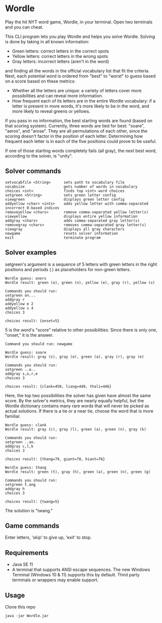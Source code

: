 # Wordle
Play the hit NYT word game, Wordle, in your terminal. Open two terminals and you can cheat.

This CLI program lets you play Wordle and helps you solve Wordle. Solving is done by taking in all known information: 
- Green letters: correct letters in the correct spots
- Yellow letters: correct letters in the wrong spots
- Gray letters: incorrect letters (aren't in the word)

and finding all the words in the official vocabulary list that fit the criteria. Next, each potential word is ordered from "best" to "worst" to guess based on a score based on these metrics:
- Whether all the letters are unique: a variety of letters cover more possibilities and can reveal more information.
- How frequent each of its letters are in the entire Wordle vocabulary: if a letter is present in more words, it's more likely to be in the word, and more likely to reveal greens or yellows.

If you pass in no information, the best starting words are found (based on that scoring system). Currently, three words are tied for best: "soare", "aeros", and "arose". They are all permutations of each other, since the scoring doesn't factor in the position of each letter. Determining how frequent each letter is in each of the five positions could prove to be useful.

If one of those starting words completely fails (all gray), the next best word, according to the solver, is "unity". 

## Solver commands
```
setvocabfile <String>      sets path to vocabulary file
vocabsize                  gets number of words in vocabulary
choices <int>              finds top <int> word choices
setgreen <String>          sets green letter config
viewgreen                  displays green letter config
addyellow <char> <ints>    adds yellow letter with comma-separated incorrect 0-based indices
removeyellow <chars>       remove comma-separated yellow letter(s)
viewyellow                 displays entire yellow information
addgray <chars>            adds comma-separated gray letter(s)
removegray <chars>         removes comma-separated gray letter(s)
viewgray                   displays all gray characters
newgame                    resets solver information
exit                       terminate program
```

## Solver examples

setgreen's argument is a sequence of 5 letters with green letters in the right positions and periods (.) as placeholders for non-green letters.
```
Wordle guess: oners
Wordle result: green (o), green (n), yellow (e), gray (r), yellow (s)

Commands you should run:
setgreen on...
addgray r
addyellow e 2
addyellow s 4
choices 3

choices result: {onset=5}
```
5 is the word's "score" relative to other possibilities. Since there is only one, "onset," it is the answer.
```
Command you should run: newgame

Wordle guess: soare
Wordle result: gray (s), gray (o), green (a), gray (r), gray (e)

Commands you should run:
setgreen ..a..
addgray s,o,r,e
choices 3

choices result: {clank=450, liang=449, thali=446}
```
Here, the top two possibilities the solver has given have almost the same score. By the solver's metrics, they are nearly equally helpful, but the Wordle dictionary contains many rare words that will never be picked as actual solutions. If there is a tie or a near tie, choose the word that is more familiar.
```
Wordle guess: clank
Wordle result: gray (c), gray (l), green (a), green (n), gray (k)

Commands you should run:
setgreen ..an.
addgray c,l,k
choices 3

choices result: {thang=79, giant=78, hiant=76}
```
```
Wordle guess: thang
Wordle result: green (t), gray (h), green (a), green (n), green (g)

Commands you should run:
setgreen t.ang
addgray h
choices 3

choices result: {twang=5}
```
The solution is "twang."

## Game commands

Enter letters, 'skip' to give up, 'exit' to stop. 

## Requirements
+ Java SE 11
+ A terminal that supports ANSI escape sequences. The new Windows Terminal (Windows 10 & 11) supports this by default. Third party terminals or wrappers may enable support.
## Usage
Clone this repo
```
java -jar Wordle.jar
```
